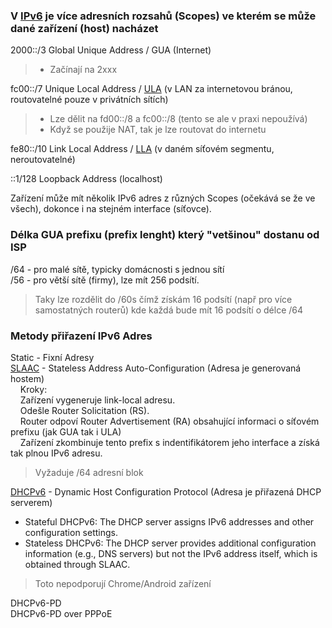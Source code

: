 ### V [IPv6](https://en.wikipedia.org/wiki/IPv6) je více adresních rozsahů (Scopes) ve kterém se může dané zařízení (host) nacházet 

2000::/3	Global Unique Address / GUA  (Internet) 
 > - Začínají na 2xxx  

fc00::/7	Unique Local Address  / [ULA](https://en.wikipedia.org/wiki/Unique_local_address) (v LAN za internetovou bránou, routovatelné pouze v privátních sítích)  
 > - Lze dělit na fd00::/8 a fc00::/8 (tento se ale v praxi nepoužívá)  
 > - Když se použije NAT, tak je lze routovat do internetu

fe80::/10	Link Local Address / [LLA](https://en.wikipedia.org/wiki/Link-local_address) (v daném síťovém segmentu, neroutovatelné)  

::1/128		Loopback Address (localhost)  

  
Zařízení může mít několik IPv6 adres z různých Scopes (očekává se že ve všech), dokonce i na stejném interface (síťovce).  
  

### Délka GUA prefixu (prefix lenght) který "vetšinou" dostanu od ISP
/64 - pro malé sítě, typicky domácnosti s jednou sítí  
/56 - pro větší sítě (firmy), lze mít 256 podsítí.   
 > Taky lze rozdělit do /60s čímž získám 16 podsítí (např pro více samostatných routerů) kde každá bude mít 16 podsítí o délce /64 

  
### Metody přiřazení IPv6 Adres
Static - Fixní Adresy  
[SLAAC](https://en.wikipedia.org/wiki/IPv6#Stateless_address_autoconfiguration_(SLAAC)) - Stateless Address Auto-Configuration (Adresa je generovaná hostem)  
&nbsp;&nbsp;&nbsp;&nbsp;Kroky:  
&nbsp;&nbsp;&nbsp;&nbsp;Zařízení vygeneruje link-local adresu.  
&nbsp;&nbsp;&nbsp;&nbsp;Odešle Router Solicitation (RS).  
&nbsp;&nbsp;&nbsp;&nbsp;Router odpoví Router Advertisement (RA) obsahující informaci o síťovém prefixu (jak GUA tak i ULA)  
&nbsp;&nbsp;&nbsp;&nbsp;Zařízení zkombinuje tento prefix s indentifikátorem jeho interface a získá tak plnou IPv6 adresu.  

 > Vyžaduje /64 adresní blok  
 
[DHCPv6](https://en.wikipedia.org/wiki/DHCPv6) - Dynamic Host Configuration Protocol (Adresa je přiřazená DHCP serverem) 
 - Stateful DHCPv6: The DHCP server assigns IPv6 addresses and other configuration settings.
 - Stateless DHCPv6: The DHCP server provides additional configuration information (e.g., DNS servers) but not the IPv6 address itself, which is obtained through SLAAC.

 > Toto nepodporují Chrome/Android zařízení  
  
DHCPv6-PD  
DHCPv6-PD over PPPoE  
